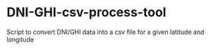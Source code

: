 # DNI-GHI-csv-process-tool
Script to convert DNI/GHI data into a csv file for a given latitude and longitude
